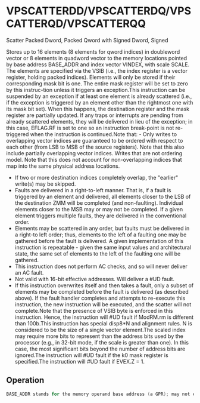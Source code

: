 # VPSCATTERDD/VPSCATTERDQ/VPSCATTERQD/VPSCATTERQQ

Scatter Packed Dword, Packed Qword with Signed Dword, Signed

Stores up to 16 elements (8 elements for qword indices) in doubleword vector or 8 elements in quadword vector to the memory locations pointed by base address BASE_ADDR and index vector VINDEX, with scale SCALE.
The elements are specified via the VSIB (i.e., the index register is a vector register, holding packed indices).
Elements will only be stored if their corresponding mask bit is one.
The entire mask register will be set to zero by this instruc-tion unless it triggers an exception.This instruction can be suspended by an exception if at least one element is already scattered (i.e., if the exception is triggered by an element other than the rightmost one with its mask bit set).
When this happens, the destination register and the mask register are partially updated.
If any traps or interrupts are pending from already scattered elements, they will be delivered in lieu of the exception; in this case, EFLAG.RF is set to one so an instruction break-point is not re-triggered when the instruction is continued.Note that: - Only writes to overlapping vector indices are guaranteed to be ordered with respect to each other (from LSB to MSB of the source registers).
Note that this also include partially overlapping vector indices.
Writes that are not ordering model.
Note that this does not account for non-overlapping indices that map into the same physical address locations.
- If two or more destination indices completely overlap, the "earlier" write(s) may be skipped.
- Faults are delivered in a right-to-left manner.
That is, if a fault is triggered by an element and delivered, all elements closer to the LSB of the destination ZMM will be completed (and non-faulting).
Individual elements closer to the MSB may or may not be completed.
If a given element triggers multiple faults, they are delivered in the conventional order.
- Elements may be scattered in any order, but faults must be delivered in a right-to left order; thus, elements to the left of a faulting one may be gathered before the fault is delivered.
A given implementation of this instruction is repeatable - given the same input values and architectural state, the same set of elements to the left of the faulting one will be gathered.
- This instruction does not perform AC checks, and so will never deliver an AC fault.
- Not valid with 16-bit effective addresses.
Will deliver a #UD fault.
- If this instruction overwrites itself and then takes a fault, only a subset of elements may be completed before the fault is delivered (as described above).
If the fault handler completes and attempts to re-execute this instruction, the new instruction will be executed, and the scatter will not complete.Note that the presence of VSIB byte is enforced in this instruction.
Hence, the instruction will #UD fault if ModRM.rm is different than 100b.This instruction has special disp8*N and alignment rules.
N is considered to be the size of a single vector element.The scaled index may require more bits to represent than the address bits used by the processor (e.g., in 32-bit mode, if the scale is greater than one).
In this case, the most significant bits beyond the number of address bits are ignored.The instruction will #UD fault if the k0 mask register is specified.The instruction will #UD fault if EVEX.Z = 1.


## Operation

```C
BASE_ADDR stands for the memory operand base address (a GPR); may not existVINDEX stands for the memory operand vector of indices (a ZMM register)SCALE stands for the memory operand scalar (1, 2, 4 or 8)DISP is the optional 1 or 4 byte displacementVPSCATTERDD (EVEX encoded versions)(KL, VL)= (4, 128), (8, 256), (16, 512)FOR j := 0 TO KL-1i := j * 32IF k1[j] OR *no writemask*THEN MEM[BASE_ADDR +SignExtend(VINDEX[i+31:i]) * SCALE + DISP] := SRC[i+31:i]k1[j] := 0FI;ENDFORk1[MAX_KL-1:KL] := 0VPSCATTERDQ (EVEX encoded versions)(KL, VL)= (2, 128), (4, 256), (8, 512)FOR j := 0 TO KL-1i := j * 64k := j * 32IF k1[j] OR *no writemask*THEN MEM[BASE_ADDR +SignExtend(VINDEX[k+31:k]) * SCALE + DISP] := SRC[i+63:i]ENDFORk1[MAX_KL-1:KL] := 0VPSCATTERQD (EVEX encoded versions)(KL, VL)= (2, 128), (4, 256), (8, 512)FOR j := 0 TO KL-1i := j * 32k := j * 64IF k1[j] OR *no writemask*THEN MEM[BASE_ADDR + (VINDEX[k+63:k]) * SCALE + DISP] := SRC[i+31:i]k1[j] := 0FI;ENDFORk1[MAX_KL-1:KL] := 0VPSCATTERQQ (EVEX encoded versions)(KL, VL)= (2, 128), (4, 256), (8, 512)FOR j := 0 TO KL-1i := j * 64IF k1[j] OR *no writemask*THEN MEM[BASE_ADDR + (VINDEX[j+63:j]) * SCALE + DISP] := SRC[i+63:i]FI;ENDFORk1[MAX_KL-1:KL] := 0Intel C/C++ Compiler Intrinsic EquivalentVPSCATTERDD void _mm512_i32scatter_epi32(void * base, __m512i vdx, __m512i a, int scale);VPSCATTERDD void _mm256_i32scatter_epi32(void * base, __m256i vdx, __m256i a, int scale);VPSCATTERDD void _mm_i32scatter_epi32(void * base, __m128i vdx, __m128i a, int scale);VPSCATTERDD void _mm512_mask_i32scatter_epi32(void * base, __mmask16 k, __m512i vdx, __m512i a, int scale);VPSCATTERDD void _mm256_mask_i32scatter_epi32(void * base, __mmask8 k, __m256i vdx, __m256i a, int scale);VPSCATTERDD void _mm_mask_i32scatter_epi32(void * base, __mmask8 k, __m128i vdx, __m128i a, int scale);VPSCATTERDQ void _mm512_i32scatter_epi64(void * base, __m256i vdx, __m512i a, int scale);VPSCATTERDQ void _mm256_i32scatter_epi64(void * base, __m128i vdx, __m256i a, int scale);VPSCATTERDQ void _mm_i32scatter_epi64(void * base, __m128i vdx, __m128i a, int scale);VPSCATTERDQ void _mm512_mask_i32scatter_epi64(void * base, __mmask8 k, __m256i vdx, __m512i a, int scale);VPSCATTERDQ void _mm256_mask_i32scatter_epi64(void * base, __mmask8 k, __m128i vdx, __m256i a, int scale);VPSCATTERDQ void _mm_mask_i32scatter_epi64(void * base, __mmask8 k, __m128i vdx, __m128i a, int scale);VPSCATTERQD void _mm512_i64scatter_epi32(void * base, __m512i vdx, __m256i a, int scale);VPSCATTERQD void _mm256_i64scatter_epi32(void * base, __m256i vdx, __m128i a, int scale);VPSCATTERQD void _mm_i64scatter_epi32(void * base, __m128i vdx, __m128i a, int scale);VPSCATTERQD void _mm512_mask_i64scatter_epi32(void * base, __mmask8 k, __m512i vdx, __m256i a, int scale);VPSCATTERQD void _mm256_mask_i64scatter_epi32(void * base, __mmask8 k, __m256i vdx, __m128i a, int scale);VPSCATTERQD void _mm_mask_i64scatter_epi32(void * base, __mmask8 k, __m128i vdx, __m128i a, int scale);VPSCATTERQQ void _mm512_i64scatter_epi64(void * base, __m512i vdx, __m512i a, int scale);VPSCATTERQQ void _mm256_i64scatter_epi64(void * base, __m256i vdx, __m256i a, int scale);VPSCATTERQQ void _mm_i64scatter_epi64(void * base, __m128i vdx, __m128i a, int scale);VPSCATTERQQ void _mm512_mask_i64scatter_epi64(void * base, __mmask8 k, __m512i vdx, __m512i a, int scale);VPSCATTERQQ void _mm256_mask_i64scatter_epi64(void * base, __mmask8 k, __m256i vdx, __m256i a, int scale);VPSCATTERQQ void _mm_mask_i64scatter_epi64(void * base, __mmask8 k, __m128i vdx, __m128i a, int scale);
```
